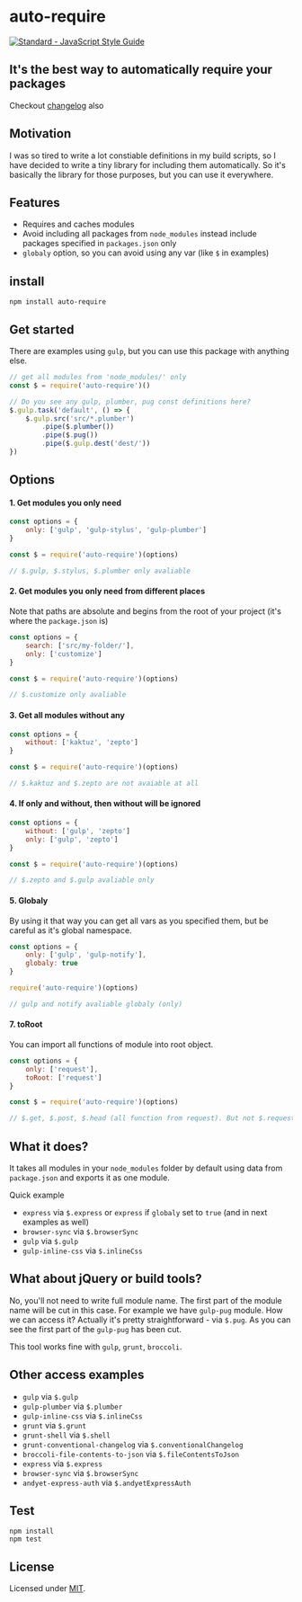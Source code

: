 # auto-require
[![Standard - JavaScript Style Guide](https://cdn.rawgit.com/feross/standard/master/badge.svg)](https://github.com/feross/standard)

## It's the best way to automatically require your packages

Checkout [changelog](changelog.md) also

## Motivation

I was so tired to write a lot constiable definitions in my build scripts, so I have decided to write a tiny library for including them automatically. So it's basically the library for those purposes, but you can use it everywhere.

## Features

- Requires and caches modules
- Avoid including all packages from `node_modules` instead include packages specified in `packages.json` only
- `globaly` option, so you can avoid using any var (like `$` in examples)

## install

```
npm install auto-require
```

## Get started

There are examples using `gulp`, but you can use this package with anything else.

```js
// get all modules from 'node_modules/' only
const $ = require('auto-require')()

// Do you see any gulp, plumber, pug const definitions here?
$.gulp.task('default', () => {
	$.gulp.src('src/*.plumber')
		.pipe($.plumber())
		.pipe($.pug())
		.pipe($.gulp.dest('dest/'))
})
```

## Options

#### 1. Get modules you only need

```js
const options = {
	only: ['gulp', 'gulp-stylus', 'gulp-plumber']
}

const $ = require('auto-require')(options)

// $.gulp, $.stylus, $.plumber only avaliable
```

#### 2. Get modules you only need from different places

Note that paths are absolute and begins from the root of your project (it's where the `package.json` is)

```js
const options = {
	search: ['src/my-folder/'],
	only: ['customize']
}

const $ = require('auto-require')(options)

// $.customize only avaliable
```

#### 3. Get all modules without any

```js
const options = {
	without: ['kaktuz', 'zepto']
}

const $ = require('auto-require')(options)

// $.kaktuz and $.zepto are not avaiable at all
```

#### 4. If only and without, then without will be ignored

```js
const options = {
	without: ['gulp', 'zepto']
	only: ['gulp', 'zepto']
}

const $ = require('auto-require')(options)

// $.zepto and $.gulp avaliable only
```

#### 5. Globaly

By using it that way you can get all vars as you specified them, but be careful as it's global namespace.

```js
const options = {
	only: ['gulp', 'gulp-notify'],
	globaly: true
}

require('auto-require')(options)

// gulp and notify avaliable globaly (only)
```

#### 7. toRoot

You can import all functions of module into root object.

```js
const options = {
	only: ['request'],
	toRoot: ['request']
}

const $ = require('auto-require')(options)

// $.get, $.post, $.head (all function from request). But not $.request
```


## What it does?

It takes all modules in your `node_modules` folder by default using data from `package.json` and exports it as one module.

Quick example
- `express` via `$.express` or `express` if `globaly` set to `true` (and in next examples as well)
- `browser-sync` via `$.browserSync`
- `gulp` via `$.gulp`
- `gulp-inline-css` via `$.inlineCss`

## What about jQuery or build tools?

No, you'll not need to write full module name.
The first part of the module name will be cut in this case.
For example we have `gulp-pug` module. How we can access it?
Actually it's pretty straightforward - via `$.pug`.
As you can see the first part of the `gulp-pug` has been cut.

This tool works fine with `gulp`, `grunt`, `broccoli`.

## Other access examples

- `gulp` via `$.gulp`
- `gulp-plumber` via `$.plumber`
- `gulp-inline-css` via `$.inlineCss`
- `grunt` via `$.grunt`
- `grunt-shell` via `$.shell`
- `grunt-conventional-changelog` via `$.conventionalChangelog`
- `broccoli-file-contents-to-json` via `$.fileContentsToJson`
- `express` via `$.express`
- `browser-sync` via `$.browserSync`
- `andyet-express-auth` via `$.andyetExpressAuth`

## Test

```
npm install
npm test
```

## License

Licensed under [MIT](./LICENSE.md).

